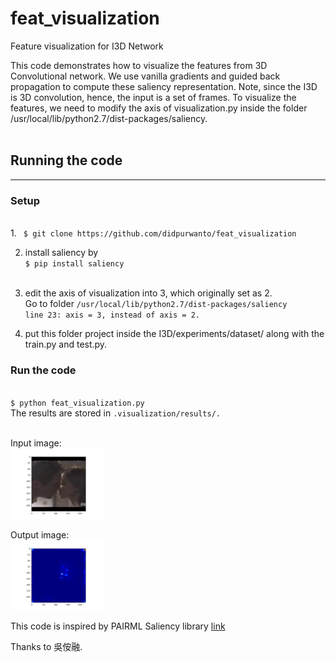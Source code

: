 # feat_visualization
Feature visualization for I3D Network <br />


This code demonstrates how to visualize the features from 3D Convolutional network. We use vanilla gradients and guided back propagation to compute these saliency representation. Note, since the I3D is 3D convolution, hence, the input is a set of frames. To visualize the features, we need to modify the axis of visualization.py inside the folder /usr/local/lib/python2.7/dist-packages/saliency. <br /><br />

<h2>Running the code</h2> <hr />
<h3>Setup </h3><br />
1. <code> $ git clone https://github.com/didpurwanto/feat_visualization</code><br />

2. install saliency by <br />
<code >$ pip install saliency </code><br />

3. edit the axis of visualization into 3, which originally set as 2. <br />
Go to folder <code >/usr/local/lib/python2.7/dist-packages/saliency </code><br />
<code >line 23: axis = 3, instead of axis = 2. </code><br />

4. put this folder project inside the I3D/experiments/dataset/ along with the train.py and test.py. <br />

<h3>Run the code</h3> <br />
<code >$ python feat_visualization.py</code> <br />
The results are stored in <code >.visualization/results/. </code><br /><br />

Input image: <br />
<img width="150px"  src="./visualization/results/TVs_Best_Kisses_Top_50_52_to_41_kiss_h_nm_np2_le_goo_1/orig_0000.jpg"><br />

Output image:<br />
<img width="150px"  src="./visualization/results/TVs_Best_Kisses_Top_50_52_to_41_kiss_h_nm_np2_le_goo_1/maps_0000.jpg"><br />




This code is inspired by PAIRML Saliency library <a href="https://github.com/PAIR-code/saliency/blob/master/Examples.ipynb">link</a> <br />

Thanks to 吳侒融.